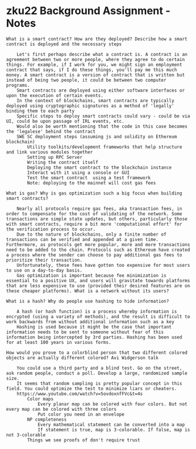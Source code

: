 # zku22 Background Assignment - Notes

	What is a smart contract? How are they deployed? Describe how a smart contract is deployed and the necessary steps
		
		Let's first perhaps describe what a contract is. A contract is an agreement between two or more people, where they agree to do certain things. For example, if I work for you, we might sign an employment contract that says, if I do these things, you'll pay me this much money. A smart contract is a version of contract that is written but instead of being two people, it could be between two computer programs.
		Smart contracts are deployed using either software interfaces or upon the execution of certain events. 
		In the context of blockchains, smart contracts are typically deployed using cryptographic signatures as a method of 'legally' binding them to each party
		Specific steps to deploy smart contracts could vary - could be via UI, could be upon passage of IRL events, etc.
		Would also be worth mentioning that the code in this case becomes the 'legalese' behind the contract
		SWE SC deployment steps (assuming js and solidity on Ethereum blockchain)
			Utility toolkits/development frameworks that help structure and link various modules together
			Setting up RPC Server
			Writing the contract itself
			Deploying the smart contract to the blockchain instance
			Interact with it using a console or GUI 
			Test the smart contract  using a test framework
			Note: deploying to the mainnet will cost gas fees
	
	What is gas? Why is gas optimization such a big focus when building smart contracts?
	
		Nearly all protocols require gas fees, aka transaction fees, in order to compensate for the cost of validating of the network. Some transactions are simple state updates, but others, particularly those with smart contracts, require a bit more 'computational effort' for the verification process to occur.
		Due to the nature of blockchains, only a finite number of transactions can be verified and appended at a given time. Furthermore, as protocols get more popular, more and more transactions need to be added to the chain. Protocols such as Ethereum have created a process where the sender can choose to pay additional gas fees to prioritize their transaction.
		Unfortunately, these fees have gotten too expensive for most users to use on a day-to-day basis.
		Gas optimization is important because fee minimization is essential to a positive UX, and users will gravitate towards platforms that are less expensive to use (provided their desired features are on these cheaper platforms). What is a network without its users?

	What is a hash? Why do people use hashing to hide information?
	
		A hash (or hash function) is a process whereby information is encrypted (using a variety of methods), and the result is difficult to work backwards from without additional information such as a key
		Hashing is used because it might be the case that important information needs to be sent to someone without fear of this information being intercepted by 3rd parties. Hashing has been used for at least 100 years in various forms.
		
	How would you prove to a colorblind person that two different colored objects are actually different colored? Avi Widgerson talk
	
		You could use a third party and a blind test. Go on the street, ask random people, conduct a poll. Develop a large, randomized sample size.
		It seems that random sampling is pretty popular concept in this field. You could optimize the test to minimize liars or cheaters.
		https://www.youtube.com/watch?v=5ovdoxnfFVc&t=4s
			Color maps
				Every planar map can be colored with four colors. But not every map can be colored with three colors
				Put color you need in an envelope
			NP completeness
				Every mathematical statement can be converted into a map
				If statement is true, map is 3-colorable. If false, map is not 3-colorable
			Things we see proofs of don't require trust
